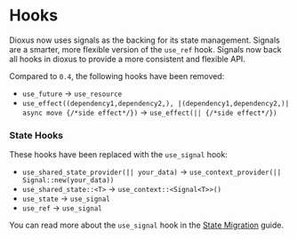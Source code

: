 # Hooks

Dioxus now uses signals as the backing for its state management. Signals are a smarter, more flexible version of the `use_ref` hook. Signals now back all hooks in dioxus to provide a more consistent and flexible API.

Compared to `0.4`, the following hooks have been removed:

- `use_future` -> `use_resource`
- `use_effect((dependency1,dependency2,), |(dependency1,dependency2,)| async move {/*side effect*/})` -> `use_effect(|| {/*side effect*/})`


### State Hooks

These hooks have been replaced with the `use_signal` hook:
- `use_shared_state_provider(|| your_data)` -> `use_context_provider(|| Signal::new(your_data))`
- `use_shared_state::<T>` -> `use_context::<Signal<T>>()`
- `use_state` -> `use_signal`
- `use_ref` -> `use_signal`

You can read more about the `use_signal` hook in the [State Migration](state.md) guide.
